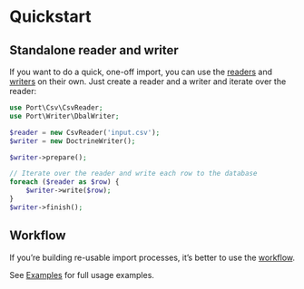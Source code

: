 # Quickstart

## Standalone reader and writer

If you want to do a quick, one-off import, you can use the [readers](readers.md)
and [writers](writers.md) on their own. Just create a reader and a writer and
iterate over the reader:

```php
use Port\Csv\CsvReader;
use Port\Writer\DbalWriter;

$reader = new CsvReader('input.csv');
$writer = new DoctrineWriter();

$writer->prepare();

// Iterate over the reader and write each row to the database
foreach ($reader as $row) {
    $writer->write($row);
}
$writer->finish();
```

## Workflow

If you’re building re-usable import processes, it’s better to use the
[workflow](workflow.md).

See [Examples](examples.md) for full usage examples.
